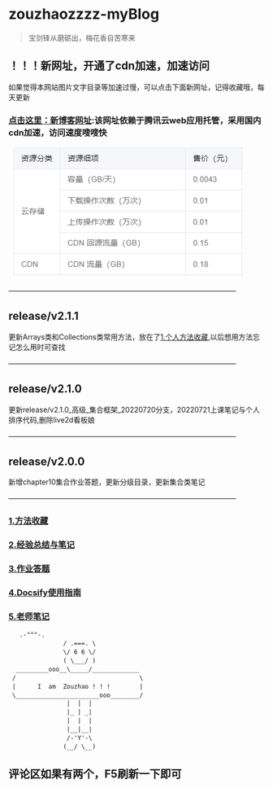 # zouzhaozzzz-myBlog

> 宝剑锋从磨砺出，梅花香自苦寒来

## ！！！新网址，开通了cdn加速，加速访问

如果觉得本网站图片文字目录等加速过慢，可以点击下面新网址，记得收藏哦，每天更新

### [点击这里：新博客网址](https://blogs-1gcbbkn727f78361-1301666279.ap-shanghai.app.tcloudbase.com/#/):该网址依赖于腾讯云web应用托管，采用国内cdn加速，访问速度嗖嗖快

![image-20220718191924622](images/image-20220718191924622.png)





————————————————————————————————

## release/v2.1.1

更新Arrays类和Collections类常用方法，放在了[1.个人方法收藏](/Project/经验总结.md),以后想用方法忘记怎么用时可查找

————————————————————————————————

## release/v2.1.0

更新release/v2.1.0_高级\_集合框架\_20220720分支，20220721上课笔记与个人排序代码,删除live2d看板娘

————————————————————————————————

## release/v2.0.0

新增chapter10集合作业答题，更新分级目录，更新集合类笔记

————————————————————————————————


### [1.方法收藏](/Project/java方法/java方法.md)



### [2.经验总结与笔记](/Project/经验总结.md)



### [3.作业答题](/Project/作业答题.md)



### [4.Docsify使用指南](/Project/Docsify使用指南.md)



### [5.老师笔记](/Project/笔记/chapter-1章/chapter-1章.md)



~~~html
   .-"""-.
               / .===. \
               \/ 6 6 \/									
               ( \___/ )									
  _________ooo__\_____/_____________
 /                                  \
 |      I  am  Zouzhao ! ! !        |
 \_______________________ooo________/ 
                |  |  |							 	
                |_ | _|								
                |  |  |								
                |__|__|								
                /-'Y'-\								
               (__/ \__)									

~~~


## 评论区如果有两个，F5刷新一下即可
